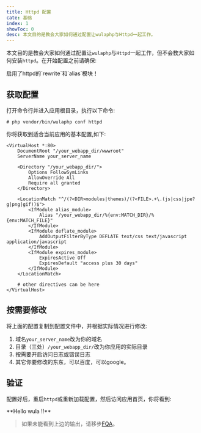 ```yaml
---
title: Httpd 配置
cate: 基础
index: 1
showToc: 0
desc: 本文目的是教会大家如何通过配置让wulaphp与Httpd一起工作。
---
```


本文目的是教会大家如何通过配置让`wulaphp`与`Httpd`一起工作，但不会教大家如何安装`httpd`。在开始配置之前请确保:

<p class="tip" markdown="1">启用了httpd的`rewrite`和`alias`模块！</p>

## 获取配置

打开命令行并进入应用根目录，执行以下命令:

`# php vendor/bin/wulaphp conf httpd`

你将获取到适合当前应用的基本配置,如下:

```httpd
<VirtualHost *:80>
    DocumentRoot "/your_webapp_dir/wwwroot"
    ServerName your_server_name

    <Directory "/your_webapp_dir/">
        Options FollowSymLinks
        AllowOverride All
        Require all granted
    </Directory>

    <LocationMatch "^/(?<DIR>modules|themes)/(?<FILE>.+\.(js|css|jpe?g|png|gif))$">
        <IfModule alias_module>
            Alias "/your_webapp_dir/%{env:MATCH_DIR}/%{env:MATCH_FILE}"
        </IfModule>
        <IfModule deflate_module>
            AddOutputFilterByType DEFLATE text/css text/javascript application/javascript
        </IfModule>
        <IfModule expires_module>
            ExpiresActive Off
            ExpiresDefault "access plus 30 days"
        </IfModule>
    </LocationMatch>

    # other directives can be here
</VirtualHost>
```

## 按需要修改

将上面的配置复制到配置文件中，并根据实际情况进行修改:

1. 域名`your_server_name`改为你的域名
2. 目录（三处）`/your_webapp_dir/`改为你应用的实际目录
3. 按需要开启访问日志或错误日志
4. 其它你要修改的东东，可以百度，可以google。

## 验证

配置好后，重启`httpd`或重新加载配置，然后访问应用首页，你将看到:

<p class="success" markdown=1>
**Hello wula !!**
</p>

> 如果未能看到上边的输出，请移步[FQA](../fqa.md#install)。
